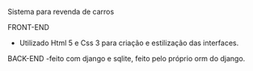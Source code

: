 Sistema para revenda de carros

FRONT-END
- Utilizado Html 5 e Css 3 para criação e estilização das interfaces. 

BACK-END
-feito com django e sqlite, feito pelo próprio orm do django.
